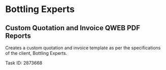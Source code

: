 # Bottling Experts

## Custom Quotation and Invoice QWEB PDF Reports

Creates a custom quotation and invoice template as per the
specifications of the client, Bottling Experts.

Task ID: 2873668